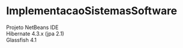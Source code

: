 # ImplementacaoSistemasSoftware

Projeto NetBeans IDE <br>
Hibernate 4.3.x (jpa 2.1) <br>
Glassfish 4.1 <br>
